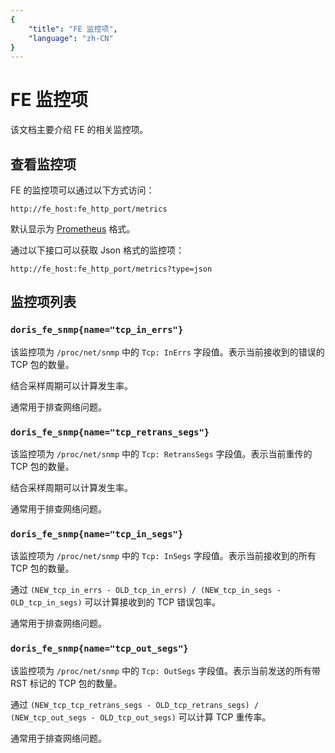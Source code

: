 ```yaml
---
{
    "title": "FE 监控项",
    "language": "zh-CN"
}
---
```


<!-- 
Licensed to the Apache Software Foundation (ASF) under one
or more contributor license agreements.  See the NOTICE file
distributed with this work for additional information
regarding copyright ownership.  The ASF licenses this file
to you under the Apache License, Version 2.0 (the
"License"); you may not use this file except in compliance
with the License.  You may obtain a copy of the License at

  http://www.apache.org/licenses/LICENSE-2.0

Unless required by applicable law or agreed to in writing,
software distributed under the License is distributed on an
"AS IS" BASIS, WITHOUT WARRANTIES OR CONDITIONS OF ANY
KIND, either express or implied.  See the License for the
specific language governing permissions and limitations
under the License.
-->

<!-- Please sort the metrics alphabetically -->

# FE 监控项

该文档主要介绍 FE 的相关监控项。

## 查看监控项

FE 的监控项可以通过以下方式访问：

`http://fe_host:fe_http_port/metrics`

默认显示为 [Prometheus](https://prometheus.io/) 格式。

通过以下接口可以获取 Json 格式的监控项：

`http://fe_host:fe_http_port/metrics?type=json`

## 监控项列表

### `doris_fe_snmp{name="tcp_in_errs"}`

该监控项为 `/proc/net/snmp` 中的 `Tcp: InErrs` 字段值。表示当前接收到的错误的 TCP 包的数量。

结合采样周期可以计算发生率。

通常用于排查网络问题。

### `doris_fe_snmp{name="tcp_retrans_segs"}`

该监控项为 `/proc/net/snmp` 中的 `Tcp: RetransSegs` 字段值。表示当前重传的 TCP 包的数量。

结合采样周期可以计算发生率。

通常用于排查网络问题。

### `doris_fe_snmp{name="tcp_in_segs"}`

该监控项为 `/proc/net/snmp` 中的 `Tcp: InSegs` 字段值。表示当前接收到的所有 TCP 包的数量。

通过 `(NEW_tcp_in_errs - OLD_tcp_in_errs) / (NEW_tcp_in_segs - OLD_tcp_in_segs)` 可以计算接收到的 TCP 错误包率。

通常用于排查网络问题。

### `doris_fe_snmp{name="tcp_out_segs"}`

该监控项为 `/proc/net/snmp` 中的 `Tcp: OutSegs` 字段值。表示当前发送的所有带 RST 标记的 TCP 包的数量。

通过 `(NEW_tcp_tcp_retrans_segs - OLD_tcp_retrans_segs) / (NEW_tcp_out_segs - OLD_tcp_out_segs)` 可以计算 TCP 重传率。

通常用于排查网络问题。
